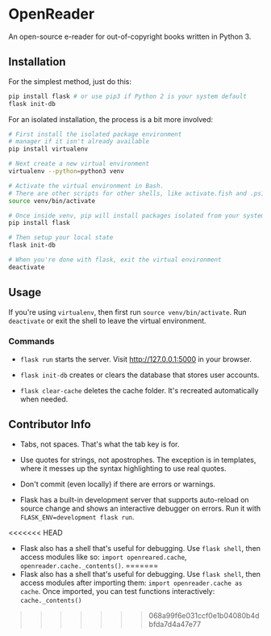 # OpenReader

An open-source e-reader for out-of-copyright books written in Python 3.

## Installation

For the simplest method, just do this:

```bash
pip install flask # or use pip3 if Python 2 is your system default
flask init-db
```

For an isolated installation, the process is a bit more involved:

```bash
# First install the isolated package environment
# manager if it isn't already available
pip install virtualenv

# Next create a new virtual environment
virtualenv --python=python3 venv

# Activate the virtual environment in Bash.
# There are other scripts for other shells, like activate.fish and .ps1
source venv/bin/activate

# Once inside venv, pip will install packages isolated from your system
pip install flask

# Then setup your local state
flask init-db

# When you're done with flask, exit the virtual environment
deactivate
```

## Usage

If you're using `virtualenv`, then first run `source venv/bin/activate`. Run `deactivate` or exit the shell to leave the virtual environment.

### Commands

* `flask run` starts the server. Visit http://127.0.0.1:5000 in your browser.

* `flask init-db` creates or clears the database that stores user accounts.

* `flask clear-cache` deletes the cache folder. It's recreated automatically when needed.

## Contributor Info

* Tabs, not spaces. That's what the tab key is for.

* Use quotes for strings, not apostrophes. The exception is in templates, where it messes up the syntax highlighting to use real quotes.

* Don't commit (even locally) if there are errors or warnings.

* Flask has a built-in development server that supports auto-reload on source change and shows an interactive debugger on errors. Run it with `FLASK_ENV=development flask run`.

<<<<<<< HEAD
* Flask also has a shell that's useful for debugging. Use `flask shell`, then access modules like so: `import openreared.cache`, `openreader.cache._contents()`.
=======
* Flask also has a shell that's useful for debugging. Use `flask shell`, then access modules after importing them: `import openreader.cache as cache`. Once imported, you can test functions interactively: `cache._contents()`
>>>>>>> 068a99f6e031ccf0e1b04080b4dbfda7d4a47e77
